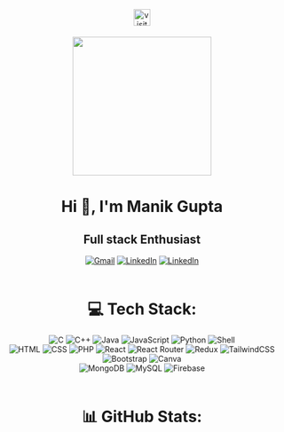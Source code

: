 <div
  style="
    display: flex;
    flex-direction: column;
    gap: 20px;
    justify-content: center;
    align-items: center;
  "
  align="center"
>
  <div class="visit-count">
    <a href="https://visitcount.itsvg.in"
      ><img
        src="https://visitcount.itsvg.in/api?id=manik-18&label=Profile%20Views&color=6&icon=0&pretty=true"
        alt="visit count"
        height="30px"
    /></a>
  </div>

  <div class="about-me">
    <div class="img">
      <img
        src="https://camo.githubusercontent.com/cae12fddd9d6982901d82580bdf321d81fb299141098ca1c2d4891870827bf17/68747470733a2f2f6d69726f2e6d656469756d2e636f6d2f6d61782f313336302f302a37513379765349765f7430696f4a2d5a2e676966"
        height="250px"
      />
    </div>
    <h1 id="about-me" class="heading">Hi 👋, I'm Manik Gupta</h1>
    <div class="container">
      <h2 class="about-me-para">Full stack Enthusiast</h2>
      <a href="mailto:guptamanik1810@gmail.com"
        ><img
          src="https://img.shields.io/badge/Gmail-%25230077B5.svg?logo=gmail&logoColor=red"
          alt="Gmail"
      /></a>
      <a
        href="https://www.linkedin.com/in/manik1810"
        ><img
          src="https://img.shields.io/badge/LinkedIn-%230077B5.svg?logo=linkedin&logoColor=white"
          alt="LinkedIn"
      /></a>
      <a href="https://www.instagram.com/manik.1810"
        ><img
          src="https://img.shields.io/badge/Instagram-%25230077B5.svg?logo=instagram&logoColor=white"
          alt="LinkedIn"
      /></a>
    </div>
  </div>

  <div class="techstack" align="center">
    <h1 id="techstack" class="heading">💻 Tech Stack:</h1>
    <div class="container">
      <img
        src="https://img.shields.io/badge/c-%2300599C.svg?style=for-the-badge&logo=c&logoColor=white"
        alt="C"
      />
      <img
        src="https://img.shields.io/badge/c++-%2300599C.svg?style=for-the-badge&logo=c%2B%2B&logoColor=white"
        alt="C++"
      />
      <img
        src="https://img.shields.io/badge/java-%23ED8B00.svg?style=for-the-badge&logo=java&logoColor=white"
        alt="Java"
      />
      <img
        src="https://img.shields.io/badge/javascript-%23323330.svg?style=for-the-badge&logo=javascript&logoColor=%23F7DF1E"
        alt="JavaScript"
      />
      <img
        src="https://img.shields.io/badge/python-3670A0?style=for-the-badge&logo=python&logoColor=ffdd54"
        alt="Python"
      />
      <img
        src="https://img.shields.io/badge/Shell_Script-121011?style=for-the-badge&logo=gnu-bash&logoColor=white"
        alt="Shell"
      />
     <br />
       <img
        src="https://img.shields.io/badge/HTML5-E34F26?style=for-the-badge&logo=html5&logoColor=white"
        alt="HTML"
      />
       <img
        src="https://img.shields.io/badge/CSS3-1572B6?style=for-the-badge&logo=css3&logoColor=white"
        alt="CSS"
      />
       <img
        src="https://img.shields.io/badge/PHP-777BB4?style=for-the-badge&logo=php&logoColor=white"
        alt="PHP"
      />
      <img
        src="https://img.shields.io/badge/react-%2320232a.svg?style=for-the-badge&logo=react&logoColor=%2361DAFB"
        alt="React"
      />
      <img
        src="https://img.shields.io/badge/React_Router-CA4245?style=for-the-badge&logo=react-router&logoColor=white"
        alt="React Router"
      />
      <img
        src="https://img.shields.io/badge/redux-%23593d88.svg?style=for-the-badge&logo=redux&logoColor=white"
        alt="Redux"
      />
      <img
        src="https://img.shields.io/badge/tailwindcss-%2338B2AC.svg?style=for-the-badge&logo=tailwind-css&logoColor=white"
        alt="TailwindCSS"
      />
      <img
        src="https://img.shields.io/badge/bootstrap-%23563D7C.svg?style=for-the-badge&logo=bootstrap&logoColor=white"
        alt="Bootstrap"
      />  
      <img
        src="https://img.shields.io/badge/Canva-%2300C4CC.svg?&style=for-the-badge&logo=Canva&logoColor=white"
        alt="Canva"
      />
      <br />
      <img
        src="https://img.shields.io/badge/MongoDB-%234ea94b.svg?style=for-the-badge&logo=mongodb&logoColor=white"
        alt="MongoDB"
      />
      <img
        src="https://img.shields.io/badge/mysql-%2300f.svg?style=for-the-badge&logo=mysql&logoColor=white"
        alt="MySQL"
      />
      <img
        src="https://img.shields.io/badge/firebase-%23039BE5.svg?style=for-the-badge&logo=firebase"
        alt="Firebase"
      />
    </div>
  </div>

  <div class="github-stats" align="center">
    <h1 class="heading">📊 GitHub Stats:</h1>
    <div class="container">
      <img
        src="https://github-readme-stats.vercel.app/api?username=manik-18&theme=dark&hide_border=false&include_all_commits=true&count_private=true"
        alt=""
      />
      <img
        src="https://github-readme-stats.vercel.app/api/top-langs/?username=manik-18&theme=dark&hide_border=false&include_all_commits=true&count_private=true&layout=compact"
        alt=""
      />
      <img
        src="https://github-readme-streak-stats.herokuapp.com/?user=manik-18&theme=dark&hide_border=false"
        alt=""
      />
    </div>
  </div>
</div>
